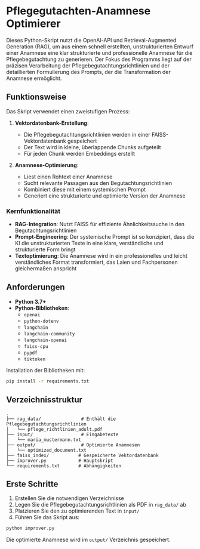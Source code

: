 # Pflegegutachten-Anamnese Optimierer

Dieses Python-Skript nutzt die OpenAI-API und Retrieval-Augmented Generation (RAG), um aus einem schnell erstellten, unstrukturierten Entwurf einer Anamnese eine klar strukturierte und professionelle Anamnese für die Pflegebegutachtung zu generieren. Der Fokus des Programms liegt auf der präzisen Verarbeitung der Pflegebegutachtungsrichtlinien und der detaillierten Formulierung des Prompts, der die Transformation der Anamnese ermöglicht.

## Funktionsweise

Das Skript verwendet einen zweistufigen Prozess:

1. **Vektordatenbank-Erstellung**:
   - Die Pflegebegutachtungsrichtlinien werden in einer FAISS-Vektordatenbank gespeichert
   - Der Text wird in kleine, überlappende Chunks aufgeteilt
   - Für jeden Chunk werden Embeddings erstellt

2. **Anamnese-Optimierung**:
   - Liest einen Rohtext einer Anamnese
   - Sucht relevante Passagen aus den Begutachtungsrichtlinien
   - Kombiniert diese mit einem systemischen Prompt
   - Generiert eine strukturierte und optimierte Version der Anamnese

### Kernfunktionalität

- **RAG-Integration**: Nutzt FAISS für effiziente Ähnlichkeitssuche in den Begutachtungsrichtlinien
- **Prompt-Engineering**: Der systemische Prompt ist so konzipiert, dass die KI die unstrukturierten Texte in eine klare, verständliche und strukturierte Form bringt
- **Textoptimierung**: Die Anamnese wird in ein professionelles und leicht verständliches Format transformiert, das Laien und Fachpersonen gleichermaßen anspricht

## Anforderungen

- **Python 3.7+**
- **Python-Bibliotheken**: 
  - `openai`
  - `python-dotenv`
  - `langchain`
  - `langchain-community`
  - `langchain-openai`
  - `faiss-cpu`
  - `pypdf`
  - `tiktoken`
  
Installation der Bibliotheken mit:
  
```bash
pip install -r requirements.txt
```

## Verzeichnisstruktur

```
.
├── rag_data/               # Enthält die Pflegebegutachtungsrichtlinien
│   └── pflege_richtlinien_adult.pdf
├── input/                  # Eingabetexte
│   └── maria_mustermann.txt
├── output/                 # Optimierte Anamnesen
│   └── optimized_document.txt
├── faiss_index/           # Gespeicherte Vektordatenbank
├── improver.py            # Hauptskript
└── requirements.txt       # Abhängigkeiten
```

## Erste Schritte

1. Erstellen Sie die notwendigen Verzeichnisse
2. Legen Sie die Pflegebegutachtungsrichtlinien als PDF in `rag_data/` ab
3. Platzieren Sie den zu optimierenden Text in `input/`
4. Führen Sie das Skript aus:
```bash
python improver.py
```

Die optimierte Anamnese wird im `output/` Verzeichnis gespeichert.
